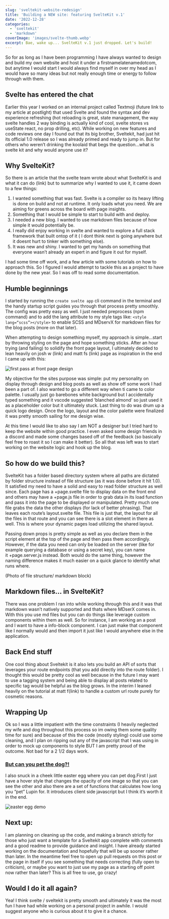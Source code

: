 ```yaml
---
slug: 'sveltekit-website-redesign'
title: 'Building a NEW site: featuring SvelteKit v.1'
date: '2022-12-28'
categories:
  - 'sveltekit'
  - 'markdown'
coverImage: 'images/svelte-thumb.webp'
excerpt: Bae, wake up... SvelteKit v.1 just dropped. Let's build!
---
```


So for as long as I have been programming I have always wanted to design and build my own website and host it under a firstnamelatenamedotcom, but anytime I would start I would always find myself in over my head as I would have so many ideas but not really enough time or energy to follow through with them.

## Svelte has entered the chat

Earlier this year I worked on an internal project called Textmoji (future link to my article at postlight) that used Svelte and found the syntax and dev experience refreshing (hot reloading is great, state management, the way svelte handles 2 way binding is actually kind of cool, svelte stores vs useState react, no prop drilling, etc). While working on new features and code reviews one day I found out that its big brother, Sveltekit, had just hit its official 1.0 release so I was already primed and ready to jump in. But for others who weren’t drinking the koolaid that begs the question…what is svelte kit and why would anyone use it?

## Why SvelteKit?

So there is an article that the svelte team wrote about what SvelteKit is and what it can do (link) but to summarize why I wanted to use it, it came down to a few things:

1. I wanted something that was fast. Svelte is a compiler so its heavy lifting is done on build and not at runtime. It only loads what you need. We are aiming for greens across the board with page insights.
2. Something that I would be simple to start to build with and deploy.
3. I needed a new blog. I wanted to use markdown files because of how simple it would potentially be.
4. I really did enjoy working in svelte and wanted to explore a full stack framework that built ontop of it ( I dont think next is going anywhere but it doesnt hurt to tinker with something else).
5. It was new and shiny. I wanted to get my hands on something that everyone wasn’t already an expert in and figure it out for myself.

I had some time off work, and a few article with some tutorials on how to approach this. So I figured I would attempt to tackle this as a project to have done by the new year. So I was off to read some documentation.

## Humble beginnings

I started by running the `create svelte app` cli command in the terminal and the handy startup script guides you through that process pretty smoothly. The config was pretty easy as well. I just needed preprocess (npm command) and to add the lang attribute to my style tags like: `<style lang=“scss”></style>` to enable SCSS and MDservX for markdown files for the blog posts (more on that later).

When attempting to design something myself, my approach is simple…start by throwing styling on the page and hope something sticks. After an hour trying (and failing) to solidify the front page layout, I ultimately decided to lean heavily on josh w (link) and matt fs (link) page as inspiration in the end I came up with this:

![first pass at front page design](images/sveltekit-redesign/screenshot.png)

My objective for the sites purpose was simple: put my personality on display through design and blog posts as well as show off some work I had been a part of. I also wanted to go a different way when ti came to color palette. I usually just go barebones white background but I accidentally typed something and it vscode suggested ‘blanched almond’ so just used it as a placeholder color but it ultimately stuck. Last thing to do was drum up a quick logo design. Once the logo, layout and the color palette were finalized it was pretty smooth sailing for me design wise.

At this time I would like to also say I am NOT a designer but I tried hard to keep the website within good practice. I even asked some design friends in a discord and made some changes based off of the feedback (so basically feel free to roast it so I can make it better). So all that was left was to start working on the website logic and hook up the blog.

## So how do we build this?

SvelteKit has a folder based directory system where all paths are dictated by folder structure instead of file structure (as it was done before it hit 1.0). It satisfied my need to have a solid and easy to read folder structure as well since. Each page has a +page.svelte file to display data on the front end and others may have a +page.js file in order to grab data in its load function and pass it into the page to be displayed or manipulated. Pretty much one file grabs the data the other displays (for lack of better phrasing). That leaves each route’s layout.svelte file. This file is just that, the layout for all the files in that route and you can see there is a slot element in there as well. This is where your dynamic pages load utilizing the shared layout.

Passing down props is pretty simple as well as you declare them in the script element at the top of the page and then pass them accordingly. However, if the data you need can only be loaded on the server (like for example querying a database or using a secret key), you can name it +page.server.js instead. Both would do the same thing, however the naming difference makes it much easier on a quick glance to identify what runs where.

(Photo of file structure/ markdown block)

## Markdown files… in SvelteKit?

There was one problem I ran into while working through this and it was that markdown wasn’t natively supported and thats where MDserX comes in. With this you use md files but you can do things like leverage custom components within them as well. So for instance, I am working an a post and I want to have a info-block component. I can just make that component like I normally would and then import it just like I would anywhere else in the application.

## Back End stuff

One cool thing about Sveltekit is it also lets you build an API of sorts that leverages your route endpoints (that you add directly into the route folder). I thought this would be pretty cool as well because in the future I may want to use a tagging system and being able to display all posts related to specific tag would be helpful as the blog grows. In the interim I leaned heavily on the tutorial at matt f(link) to handle a custom url route purely for cosmetic reasons.

## Wrapping Up

Ok so I was a little impatient with the time constraints (I heavily neglected my wife and dog throughout this process so im owing them some quality time for sure) and because of this the code (mostly styling) could use some cleaning, and I plan on ripping out any of the javascript that I was using in order to mock up components to style BUT I am pretty proud of the outcome. Not bad for a 2 1/2 days work.

### [But can you pet the dog?!](https://twitter.com/CanYouPetTheDog?ref_src=twsrc%5Egoogle%7Ctwcamp%5Eserp%7Ctwgr%5Eauthor)

I also snuck in a cheek little easter egg where you can pet dog.First I just have a hover style that changes the opacity of one image so that you can see the other and also there are a set of functions that calculates how long you “pet” Lupin for. It introduces client side javascript but I think it’s worth it in the end.

![easter egg demo](images/sveltekit-redesign/easter-egg.gif)

## Next up:

I am planning on cleaning up the code, and making a branch strictly for those who just want a template for a Sveltekit app complete with comments and a good readme to provide guidance and insight. I have already started working on the documentation and hopefully that will be up sooner rather than later. In the meantime feel free to open up pull requests on this post or the page in itself if you see something that needs correcting (fully open to criticism), or maybe you want to just use my page as a starting off point now rather than later? This is all free to use, go crazy!

## Would I do it all again?

Yea! I think svelte / sveltekit is pretty smooth and ultimately it was the most fun I have had while working on a personal project in awhile. I would suggest anyone who is curious about it to give it a chance.
